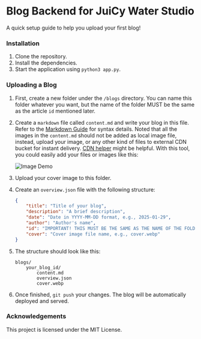 # Blog Backend for JuiCy Water Studio

A quick setup guide to help you upload your first blog!

### Installation

1. Clone the repository.
2. Install the dependencies.
3. Start the application using `python3 app.py`.

### Uploading a Blog

1. First, create a new folder under the `/blogs` directory. You can name this folder whatever you want, but the name of the folder MUST be the same as the article `id` mentioned later.

2. Create a `markdown` file called `content.md` and write your blog in this file. Refer to the [Markdown Guide](https://www.markdownguide.org) for syntax details. Noted that all the images in the `content.md` should not be added as local image file, instead, upload your image, or any other kind of files to external CDN bucket for instant delivery. [CDN helper](https://cdnhelp.haozheli.com) might be helpful. With this tool, you could easily add your files or images like this:

   ![Image Demo](https://cdn.haozheli.com/website_demo.gif)

3. Upload your cover image to this folder.

4. Create an `overview.json` file with the following structure:
   ````json
   {
       "title": "Title of your blog",
       "description": "A brief description",
       "date": "Date in YYYY-MM-DD format, e.g., 2025-01-29",
       "author": "Author's name",
       "id": "IMPORTANT! THIS MUST BE THE SAME AS THE NAME OF THE FOLDER MENTIONED EARLIER",
       "cover": "Cover image file name, e.g., cover.webp"
   }
   ````

5. The structure should look like this:
   ```
   blogs/
       your_blog_id/
           content.md
           overview.json
           cover.webp
   ```

6. Once finished, `git push` your changes. The blog will be automatically deployed and served.


### Acknowledgements

This project is licensed under the MIT License.